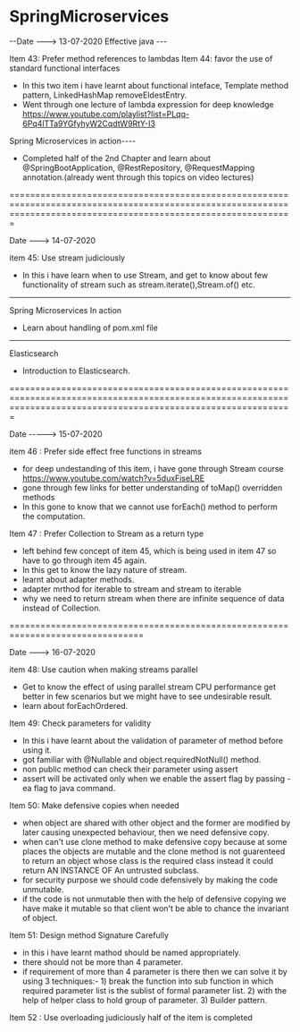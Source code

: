 # SpringMicroservices

--Date ---> 13-07-2020
Effective java ---

Item 43:  Prefer method references to lambdas
Item 44:  favor the use of standard functional interfaces
* In this two item i have learnt about functional inteface, Template method pattern, LinkedHashMap removeEldestEntry.
* Went through one lecture of lambda expression for deep knowledge  https://www.youtube.com/playlist?list=PLqq-6Pq4lTTa9YGfyhyW2CqdtW9RtY-I3

Spring Microservices in action----
* Completed half of the 2nd Chapter and learn about @SpringBootApplication, @RestRepository, @RequestMapping annotation.(already went through this topics on video lectures)


===================================================================================================================================================================

Date ---> 14-07-2020

item 45: Use stream judiciously
* In this i have learn when to use Stream, and get to know about few functionality of stream such as stream.iterate(),Stream.of() etc.

------------------------------------------------------------------------------------------------------------------------------------
Spring Microservices In action 
* Learn about handling of pom.xml file

------------------------------------------------------------------------------------------------------------------------------------
Elasticsearch
* Introduction to Elasticsearch.


===================================================================================================================================================================

Date -----> 15-07-2020

item 46 : Prefer side effect free functions in streams

* for deep undestanding of this item, i have gone through Stream course https://www.youtube.com/watch?v=5duxFiseLRE
* gone through few links for better understanding of toMap() overridden methods
* In this gone to know that we cannot use forEach() method to perform the computation.

Item 47 : Prefer Collection to Stream as a return type

* left behind few concept of item 45, which is being used in item 47 so have to go through item 45 again.
* In this get to know the lazy nature of stream.
* learnt about adapter methods.
* adapter mrthod for iterable to stream and stream to iterable
* why we need to return stream when there are infinite sequence of data instead of Collection.


================================================================================

Date ---> 16-07-2020

item 48:  Use caution when making streams parallel

* Get to know the effect of using parallel stream CPU performance get better in few scenarios but we might have to see undesirable result.
* learn about forEachOrdered.

Item 49: Check parameters for validity

* In this i have learnt about the validation of parameter of method before using it.
* got familiar with @Nullable and object.requiredNotNull() method.
* non public method can check their parameter using assert
* assert will be activated only when we enable the assert flag by passing -ea flag to java command.


Item 50: Make defensive copies when needed

* when object are shared with other object and the former are modified by later causing unexpected behaviour, then we need defensive copy.
* when can't use clone method to make defensive copy because at some places the objects are mutable and the clone method is not guarenteed to return an object
whose class is the required class instead it could return AN INSTANCE OF An untrusted subclass.
* for security purpose we should code defensively by making the code unmutable.
* if the code is not unmutable then with the help of defensive copying we have make it mutable so that client won't be able to chance the invariant of object.

Item 51: Design method Signature Carefully

* in this i have learnt mathod should be named appropriately.
* there should not be more than 4 parameter.
* if requirement of more than 4 parameter is there then we can solve it by using 3 techniques:-
      1) break the function into sub function in which required parameter list is the sublist of formal parameter list.
      2) with the help of helper class to hold group of parameter.
      3) Builder pattern.
      
Item 52 : Use overloading judiciously
      half of the item is completed



